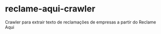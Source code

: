 # reclame-aqui-crawler
Crawler para extrair texto de reclamações de empresas a partir do Reclame Aqui
